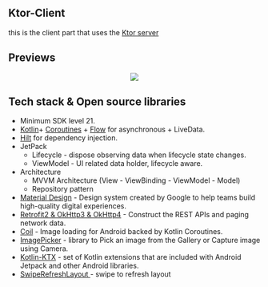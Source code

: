 ## Ktor-Client
this is the client part that uses the [Ktor server](https://github.com/Mohamed-Emad126/KtorServer)

## Previews
<p align="center">
<img src="/preview/preview.gif"/>
</p>

## Tech stack & Open source libraries
- Minimum SDK level 21.
- [Kotlin](https://kotlinlang.org/)+ [Coroutines](https://github.com/Kotlin/kotlinx.coroutines) + [Flow](https://kotlin.github.io/kotlinx.coroutines/kotlinx-coroutines-core/kotlinx.coroutines.flow/) for asynchronous + LiveData.
- [Hilt](https://dagger.dev/hilt/) for dependency injection.
- JetPack
    - Lifecycle - dispose observing data when lifecycle state changes.
    - ViewModel - UI related data holder, lifecycle aware.
- Architecture
    - MVVM Architecture (View - ViewBinding - ViewModel - Model)
    - Repository pattern
- [Material Design](https://material.io/design) - Design system created by Google to help teams build high-quality digital experiences.
- [Retrofit2 & OkHttp3 & OkHttp4](https://github.com/square/retrofit) - Construct the REST APIs and paging network data.
- [Coil](https://github.com/coil-kt/coil) - Image loading for Android backed by Kotlin Coroutines.
- [ImagePicker](https://github.com/Dhaval2404/ImagePicker) - library to Pick an image from the Gallery or Capture image using Camera.
- [Kotlin-KTX](https://developer.android.com/kotlin/ktx) - set of Kotlin extensions that are included with Android Jetpack and other Android libraries.
- [SwipeRefreshLayout ](https://developer.android.com/training/swipe/add-swipe-interface?authuser=1) - swipe to refresh layout
